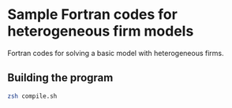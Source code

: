 # Sample Fortran codes for heterogeneous firm models

Fortran codes for solving a basic model with heterogeneous firms.

## Building the program

```bash
zsh compile.sh
```

